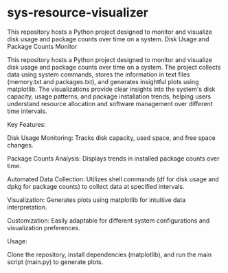 # sys-resource-visualizer
This repository hosts a Python project designed to monitor and visualize disk usage and package counts over time on a system.
Disk Usage and Package Counts Monitor

This repository hosts a Python project designed to monitor and visualize disk usage and package counts over time on a system. The project collects data using system commands, stores the information in text files (memory.txt and packages.txt), and generates insightful plots using matplotlib. The visualizations provide clear insights into the system's disk capacity, usage patterns, and package installation trends, helping users understand resource allocation and software management over different time intervals.

Key Features:

Disk Usage Monitoring: Tracks disk capacity, used space, and free space changes.

Package Counts Analysis: Displays trends in installed package counts over time.

Automated Data Collection: Utilizes shell commands (df for disk usage and dpkg for package counts) to collect data at specified intervals.

Visualization: Generates plots using matplotlib for intuitive data interpretation.

Customization: Easily adaptable for different system configurations and visualization preferences.

Usage:

Clone the repository, install dependencies (matplotlib), and run the main script (main.py) to generate plots.
